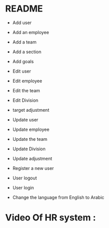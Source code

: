 # README



- Add user
- Add an employee
- Add a team
- Add a section
- Add goals

- Edit user
- Edit employee
- Edit the team
- Edit Division
- target adjustment

- Update user
- Update employee
- Update the team
- Update Division
- Update adjustment


- Register a new user
- User logout
- User login

- Change the language from English to Arabic

# Video Of HR system :


